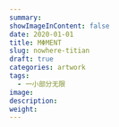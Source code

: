 ```yaml
---
summary:
showImageInContent: false
date: 2020-01-01
title: MΦMENT
slug: nowhere-titian
draft: true
categories: artwork
tags:
  - 一小部分无限
image:
description:
weight:
---
```

